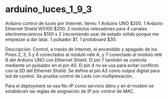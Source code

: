 # arduino_luces_1_9_3
Arduino control de luces por Internet. 
Items:
1 Arduino UNO $200.
1 Arduino Ethernet Shield W5100 $200.
2 modulos relevadores para 4 canales electromecánicos $100 x 2 (recomiendo usar de estado sólido porque me empiezan a dar lata).
1 pulsador $1.
1 protoboard $30.

Descripción:
 Control, a través de Internet, el encendido y apagado de los Pines 2, 3, 5 y 6 conectados al módulo relé A; y 7 conectado al módulo relé B del Arduino UNO con Ethernet Shield.
 El pin 7 también se controla mediante un pulsador en el pin A0.
 El pin 4 no se usa para evitar conflicto con la SD del Ethernet Shield.
 Se define el pin A3 como output digital para led de control.
 Se prueba control de Leds con multiplexación. 

Para el deployment se usa No-IP como servicio ddns y en el modem se establecen las reglas de asignación de IP por control de MAC.
